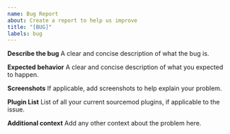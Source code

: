 ```yaml
---
name: Bug Report
about: Create a report to help us improve
title: "[BUG]"
labels: bug
---
```


**Describe the bug**
A clear and concise description of what the bug is.

**Expected behavior**
A clear and concise description of what you expected to happen.

**Screenshots**
If applicable, add screenshots to help explain your problem.

**Plugin List**
List of all your current sourcemod plugins, if applicable to the issue.

**Additional context**
Add any other context about the problem here.
